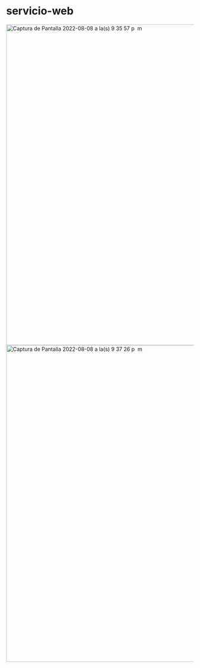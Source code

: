 # servicio-web
 

<img width="859" alt="Captura de Pantalla 2022-08-08 a la(s) 9 35 57 p  m" src="https://user-images.githubusercontent.com/91284152/183543825-9bb90a4f-f272-430a-afd4-9ba7eb2e23a6.png">


<img width="848" alt="Captura de Pantalla 2022-08-08 a la(s) 9 37 26 p  m" src="https://user-images.githubusercontent.com/91284152/183543978-d64e2e15-6c97-45e3-a142-168460d65150.png">
